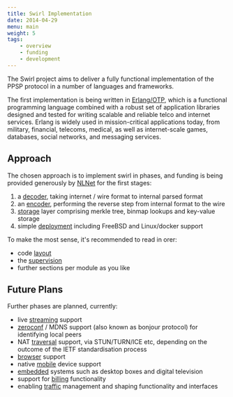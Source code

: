 ```yaml
---
title: Swirl Implementation
date: 2014-04-29
menu: main
weight: 5
tags:
    - overview
    - funding
    - development
---
```


The Swirl project aims to deliver a fully functional implementation of the PPSP
protocol in a number of languages and frameworks.

The first implementation is being written in [Erlang/OTP], which is a functional
programming language combined with a robust set of application libraries
designed and tested for writing scalable and reliable telco and internet
services. Erlang is widely used in mission-critical applications today, from
military, financial, telecoms, medical, as well as internet-scale games,
databases, social networks, and messaging services.

## Approach

The chosen approach is to implement swirl in phases, and funding is being
provided generously by [NLNet] for the first stages:

1. a [decoder], taking internet / wire format to internal parsed format
2. an [encoder], performing the reverse step from internal format to the wire
3. [storage] layer comprising merkle tree, binmap lookups and key-value storage
4. simple [deployment] including FreeBSD and Linux/docker support

To make the most sense, it's recommended to read in orer:

- code [layout]
- the [supervision]
- further sections per module as you like

## Future Plans

Further phases are planned, currently:

- live [streaming] support
- [zeroconf] / MDNS support (also known as bonjour protocol) for identifying local peers
- NAT [traversal] support, via STUN/TURN/ICE etc, depending on the outcome of
   the IETF standardisation process
- [browser] support
- native [mobile] device support
- [embedded] systems such as desktop boxes and digital television
- support for [billing] functionality
- enabling [traffic] management and shaping functionality and interfaces

[Erlang/OTP]: http://www.erlang.org/
[NLNet]: http://nlnet.nl/news/2013/20130901-awards.html

[billing]: billing.md
[browser]: browser.md
[decoder]: decoder.md
[deployment]: deployment.md
[embedded]: embedded.md
[encoder]: encoder.md
[layout]: layout.md
[merkle]: merkle.md
[mobile]: mobile.md
[overview]: overview.md
[storage]: storage.md
[streaming]: streaming.md
[supervision]: supervision.md
[traffic]: traffic.md
[traversal]: traversal.md
[usage]: usage.md
[zeroconf]: zeroconf.md
